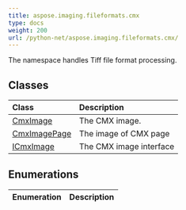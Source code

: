 ```yaml
---
title: aspose.imaging.fileformats.cmx
type: docs
weight: 200
url: /python-net/aspose.imaging.fileformats.cmx/
---
```



The namespace handles Tiff file format processing.

## **Classes**
|**Class**|**Description**|
| :- | :- |
|[CmxImage](/imaging/python-net/aspose.imaging.fileformats.cmx/cmximage/)|The CMX image.|
|[CmxImagePage](/imaging/python-net/aspose.imaging.fileformats.cmx/cmximagepage/)|The image of CMX page|
|[ICmxImage](/imaging/python-net/aspose.imaging.fileformats.cmx/icmximage/)|The CMX image interface|
## **Enumerations**
|**Enumeration**|**Description**|
| :- | :- |
